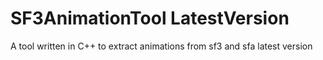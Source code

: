 # SF3AnimationTool LatestVersion
 A tool written in C++ to extract animations from sf3 and sfa latest version
